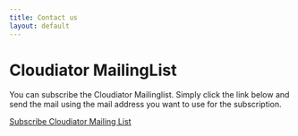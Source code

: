 ```yaml
---
title: Contact us
layout: default
---
```


# Cloudiator MailingList

You can subscribe the Cloudiator Mailinglist.
Simply click the link below and send the mail using
the mail address you want to use for the subscription.

<a href="mailto:sympa@lists.uni-ulm.de?subject=SUBSCRIBE cloudiator">Subscribe Cloudiator Mailing List</a>
